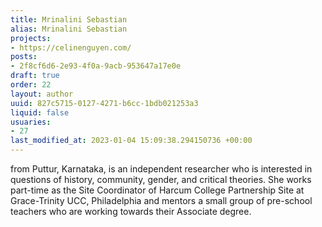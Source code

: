 ```yaml
---
title: Mrinalini Sebastian
alias: Mrinalini Sebastian
projects:
- https://celinenguyen.com/
posts:
- 2f8cf6d6-2e93-4f0a-9acb-953647a17e0e
draft: true
order: 22
layout: author
uuid: 827c5715-0127-4271-b6cc-1bdb021253a3
liquid: false
usuaries:
- 27
last_modified_at: 2023-01-04 15:09:38.294150736 +00:00
---
```


<p>from Puttur, Karnataka, is an independent researcher who is interested in questions of history, community, gender, and critical theories. She works part-time as the Site Coordinator of Harcum College Partnership Site at Grace-Trinity UCC, Philadelphia and mentors a small group of pre-school teachers who are working towards their Associate degree.</p>